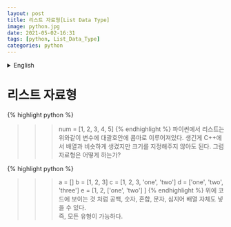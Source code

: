 ```yaml
---
layout: post
title: 리스트 자료형[List Data Type]
image: python.jpg
date: 2021-05-02-16:31
tags: [python, List_Data_Type]
categories: python
---
```


<details>
<summary>English</summary>
<div markdown="1">





-----------------------------------------------------------------------------------------------
-----------------------------------------------------------------------------------------------
</div>
</details>

리스트 자료형
=====


{% highlight python %}
>>> num = [1, 2, 3, 4, 5]
{% endhighlight %}
파이썬에서 리스트는 위와같이 변수에 대괄호안에 콤마로 이루어져있다. 생긴게 C++에서 배열과 비슷하게 생겼지만 크기를 지정해주지 않아도 된다.
그럼 자료형은 어떻게 하는가?

{% highlight python %}
>>> a = []
>>> b = [1, 2, 3]
>>> c = [1, 2, 3, 'one', 'two']
>>> d = ['one', 'two', 'three']
>>> e = [1, 2, ['one', 'two'] ]
{% endhighlight %}
위에 코드에 보이는 것 처럼 공백, 숫자, 혼합, 문자, 심지어 배열 자체도 넣을 수 있다.<br>
즉, 모든 유형이 가능하다.